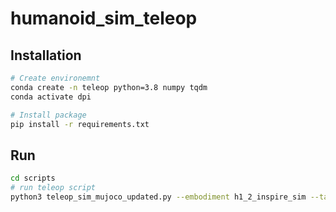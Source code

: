 # humanoid_sim_teleop

## Installation

```bash
# Create environemnt
conda create -n teleop python=3.8 numpy tqdm 
conda activate dpi

# Install package
pip install -r requirements.txt
```

## Run
```bash
cd scripts
# run teleop script
python3 teleop_sim_mujoco_updated.py --embodiment h1_2_inspire_sim --tasktype pepsi --expid 1061_sim_pepsi_grasp_h1_2_inspire --scene_description "Pick up the pepsi bottle from the right hand and put it in the gray basket"
```